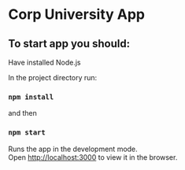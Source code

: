 # Corp University App

## To start app you should:

Have installed Node.js

In the project directory run:

### `npm install`

and then

### `npm start`

Runs the app in the development mode.\
Open [http://localhost:3000](http://localhost:3000) to view it in the browser.